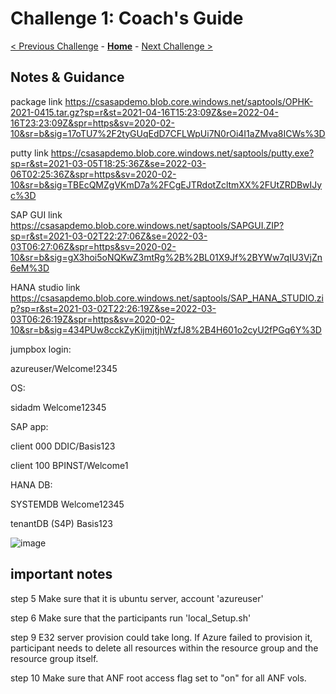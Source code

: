 # Challenge 1: Coach's Guide

[< Previous Challenge](./00-prereqs.md) - **[Home](README.md)** - [Next Challenge >](./02-acr.md)

## Notes & Guidance
package link	https://csasapdemo.blob.core.windows.net/saptools/OPHK-2021-0415.tar.gz?sp=r&st=2021-04-16T15:23:09Z&se=2022-04-16T23:23:09Z&spr=https&sv=2020-02-10&sr=b&sig=17oTU7%2F2tyGUqEdD7CFLWpUi7N0rOi4I1aZMva8ICWs%3D
	
putty link	https://csasapdemo.blob.core.windows.net/saptools/putty.exe?sp=r&st=2021-03-05T18:25:36Z&se=2022-03-06T02:25:36Z&spr=https&sv=2020-02-10&sr=b&sig=TBEcQMZgVKmD7a%2FCgEJTRdotZcltmXX%2FUtZRDBwIJyc%3D

SAP GUI link	https://csasapdemo.blob.core.windows.net/saptools/SAPGUI.ZIP?sp=r&st=2021-03-02T22:27:06Z&se=2022-03-03T06:27:06Z&spr=https&sv=2020-02-10&sr=b&sig=gX3hoi5oNQKwZ3mtRg%2B%2BL01X9Jf%2BYWw7qIU3VjZn6eM%3D

HANA studio link	https://csasapdemo.blob.core.windows.net/saptools/SAP_HANA_STUDIO.zip?sp=r&st=2021-03-02T22:26:19Z&se=2022-03-03T06:26:19Z&spr=https&sv=2020-02-10&sr=b&sig=434PUw8cckZyKijmjtjhWzfJ8%2B4H601o2cyU2fPGq6Y%3D
	
	
jumpbox login:

azureuser/Welcome!2345
	
OS:	

sidadm	Welcome12345
	
SAP app:	

client 000	DDIC/Basis123

client 100	BPINST/Welcome1
	
HANA DB:	

SYSTEMDB	Welcome12345

tenantDB (S4P)	Basis123

![image](https://user-images.githubusercontent.com/81709232/115639236-f1463080-a2c8-11eb-813e-9f5f3a23cc82.png)

## important notes

step 5	Make sure that it is ubuntu server, account 'azureuser'

step 6	Make sure that the participants run 'local_Setup.sh'

step 9	E32 server provision could take long. If Azure failed to provision it, participant needs to delete all resources within the resource group and the resource group itself.

step 10	 Make sure that ANF root access flag set to "on" for all ANF vols.

